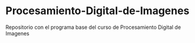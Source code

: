 # Procesamiento-Digital-de-Imagenes
Repositorio con el programa base del curso de Procesamiento Digital de Imagenes
